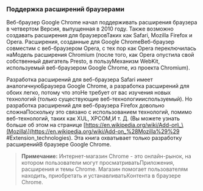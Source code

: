 ### Поддержка расширений браузерами

Веб-браузер Google Chrome начал поддерживать расширения браузера в четвертом Версия, выпущенная в 2010 году. Также возможно создавать расширения для браузеровТаких как Safari, Mozilla Firefox и Opera. Расширения, созданные для Google ChromeВеб-браузер совместим с веб-браузером Opera, с тех пор как Opera переключилась наМодель расширения Chromium \(после того, как Opera опустила свой собственный двигатель Presto, в пользуМеханизм WebKit, используемый веб-браузером Google Chrome, из проекта Chromium\).

Разработка расширений для веб-браузера Safari имеет аналогичнуюБраузера Google Chrome, а разработка расширений для обоих легко, потому что этоНе требует от вас изучения новых технологий \(только существующие веб-технологиииспользуемый\). Но разработка расширений для веб-браузера Firefox довольно сложнаПоскольку это связано с использованием технологий, помимо веб-технологий, таких как XUL, XPCOM,И т. Д. \(Вы можете узнать больше об этом на странице [https://en.wikipedia.org/wiki/Add-on\_\(Mozilla\](https://en.wikipedia.org/wiki/Add-on_%28Mozilla%29%29 #Extension_technologies\). Эта книга охватывает только разработку расширенийВ браузере Google Chrome.

> **Примечание:**
> Интернет-магазин Chrome - это онлайн-рынок, на котором пользователи могут просматриватьПриложения, расширения и темы Chrome. Магазин помогает пользователям находить, приобретать и устанавливатьКонтента в браузере Chrome.



